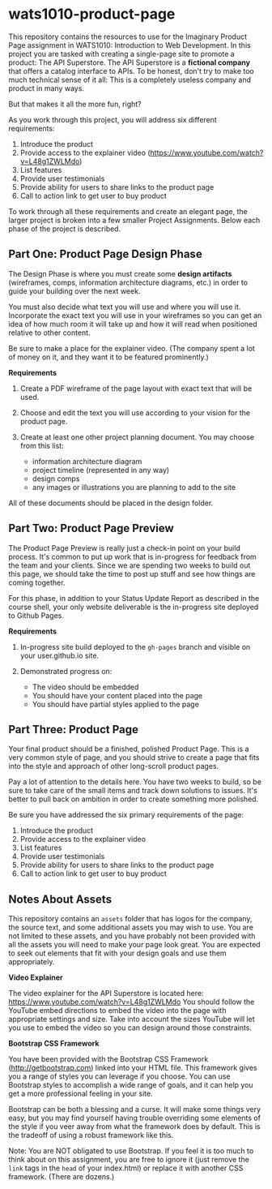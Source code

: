 wats1010-product-page
=====================

This repository contains the resources to use for the Imaginary Product Page
assignment in WATS1010: Introduction to Web Development. In this project you
are tasked with creating a single-page site to promote a product: The API
Superstore. The API Superstore is a **fictional company** that offers a
catalog interface to APIs. To be honest, don't try to make too much technical
sense of it all: This is a completely useless company and product in many ways.

But that makes it all the more fun, right?

As you work through this project, you will address six different
requirements:

1. Introduce the product
2. Provide access to the explainer video (https://www.youtube.com/watch?v=L48g1ZWLMdo)
3. List features
4. Provide user testimonials
5. Provide ability for users to share links to the product page
6. Call to action link to get user to buy product

To work through all these requirements and create an elegant page, the larger
project is broken into a few smaller Project Assignments. Below each phase
of the project is described.

Part One: Product Page Design Phase
-----------------------------------

The Design Phase is where you must create some **design artifacts** (wireframes,
comps, information architecture diagrams, etc.) in order to guide your building
over the next week.

You must also decide what text you will use and where you will use it.
Incorporate the exact text you will use in your wireframes so you can get an
idea of how much room it will take up and how it will read when positioned
relative to other content.

Be sure to make a place for the explainer video. (The company spent a lot of
money on it, and they want it to be featured prominently.)

**Requirements**

1.  Create a PDF wireframe of the page layout with exact text that will be used.
2.  Choose and edit the text you will use according to your vision for the
    product page.
3.  Create at least one other project planning document. You may choose from
    this list:

    * information architecture diagram
    * project timeline (represented in any way)
    * design comps
    * any images or illustrations you are planning to add to the site

All of these documents should be placed in the design folder.

Part Two: Product Page Preview
------------------------------

The Product Page Preview is really just a check-in point on your build process.
It's common to put up work that is in-progress for feedback from the team and
your clients. Since we are spending two weeks to build out this page, we should
take the time to post up stuff and see how things are coming together.

For this phase, in addition to your Status Update Report as described in the
course shell, your only website deliverable is the in-progress site deployed to
Github Pages.

**Requirements**

1.  In-progress site build deployed to the ``gh-pages`` branch and visible on
    your user.github.io site.
2.  Demonstrated progress on:

    * The video should be embedded
    * You should have your content placed into the page
    * You should have partial styles applied to the page

Part Three: Product Page
------------------------

Your final product should be a finished, polished Product Page. This is a very
common style of page, and you should strive to create a page that fits into the
style and approach of other long-scroll product pages.

Pay a lot of attention to the details here. You have two weeks to build, so
be sure to take care of the small items and track down solutions to issues. It's
better to pull back on ambition in order to create something more polished.

Be sure you have addressed the six primary requirements of the page:

1. Introduce the product
2. Provide access to the explainer video
3. List features
4. Provide user testimonials
5. Provide ability for users to share links to the product page
6. Call to action link to get user to buy product

Notes About Assets
---------------------

This repository contains an ``assets`` folder that has logos for the company,
the source text, and some additional assets you may wish to use. You are not
limited to these assets, and you have probably not been provided with all the
assets you will need to make your page look great. You are expected to seek
out elements that fit with your design goals and use them appropriately.

**Video Explainer**

The video explainer for the API Superstore is located here:
https://www.youtube.com/watch?v=L48g1ZWLMdo You should follow the YouTube embed
directions to embed the video into the page with appropriate settings and
size. Take into account the sizes YouTube will let you use to embed the video
so you can design around those constraints.

**Bootstrap CSS Framework**

You have been provided with the Bootstrap CSS Framework
(http://getbootstrap.com) linked into your HTML
file. This framework gives you a range of styles you can leverage if you choose.
You can use Bootstrap styles to accomplish a wide range of goals, and it can
help you get a more professional feeling in your site.

Bootstrap can be both a blessing and a curse. It will make some things very
easy, but you may find yourself having trouble overriding some elements of the
style if you veer away from what the framework does by default. This is the
tradeoff of using a robust framework like this.

Note: You are NOT obligated to use Bootstrap. If you feel it is too much to
think about on this assignment, you are free to ignore it (just remove the
``link`` tags in the ``head`` of your index.html) or replace it with another
CSS framework. (There are dozens.)
